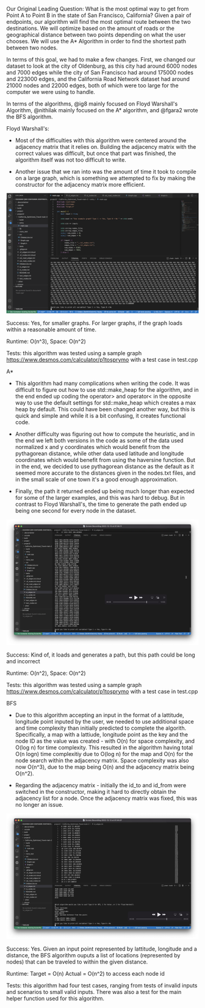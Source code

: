 Our Original Leading Question:
What is the most optimal way to get from Point A to Point B in the state of San Francisco, California? Given a pair of endpoints, our algorithm will find the most
optimal route between the two destinations. We will optimize based on the amount of roads or the geographical distance between two points depending on what the user
chooses. We will use the A* Algorithm in order to find the shortest path between two nodes.

In terms of this goal, we had to make a few changes. First, we changed our dataset to look at the city of Oldenburg, as this city had around 6000 nodes and 7000
edges while the city of San Francisco had around 175000 nodes and 223000 edges, and the California Road Network dataset had around 21000 nodes and 22000 edges, both
of which were too large for the computer we were using to handle.

In terms of the algorithms, @ig8 mainly focused on Floyd Warshall's Algorithm, @nithilak mainly focused on the A* algorithm, and @fgara2 wrote the BFS algorithm. 


Floyd Warshall's:

- Most of the difficulties with this algorithm were centered around the adjacency matrix that it relies on. Building the adjacency matrix with the correct values
was difficult, but once that part was finished, the algorithm itself was not too difficult to write. 

- Another issue that we ran into was the amount of time it took to compile on a large graph, which is something we attempted to fix by making the constructor for
the adjacency matrix more efficient.

![Graph Image](documents/graphs/floyd-warshall)

Success: Yes, for smaller graphs. For larger graphs, if the graph loads within a reasonable amount of time.

Runtime: O(n^3), Space: O(n^2)

Tests: this algorithm was tested using a sample graph https://www.desmos.com/calculator/p1tosprymo with a test case in test.cpp

A*

- This algorithm had many complications when writing the code. It was difficult to figure out how to use std::make_heap for the algorithm, and in the end ended up
coding the operator> and operator< in the opposite way to use the default settings for std::make_heap which creates a max heap by default. This could have been
changed another way, but this is quick and simple and while it is a bit confusing, it creates functional code. 

- Another difficulty was figuring out how to compute the heuristic, and in the end we left both versions in the code as some of the data used normalized x and y 
coordinates which would benefit from the pythagorean distance, while other data used latitude and longitude coordinates which would benefit from using the haversine
function. But in the end, we decided to use pythagorean distance as the default as it seemed more accurate to the distances given in the nodes.txt files, and in the
small scale of one town it's a good enough approximation.

- Finally, the path it returned ended up being much longer than expected for some of the larger examples, and this was hard to debug. But in contrast to Floyd
Warshall's, the time to generate the path ended up being one second for every node in the dataset.

![Graph Image](documents/graphs/astar)

Success: Kind of, it loads and generates a path, but this path could be long and incorrect

Runtime: O(n^2), Space: O(n^2)

Tests: this algorithm was tested using a sample graph https://www.desmos.com/calculator/p1tosprymo with a test case in test.cpp

BFS
- Due to this algorithm accepting an input in the format of a lattitude, longitude point inputed by the user, we needed to use additional space and time complexity
than initially predicted to complete the algorith. Specifically, a map with a lattiude, longitude point as the key and the node ID as the value was created - with
O(n) for space complexity, and O(log n) for time complexity. This resulted in the algorithm having total O(n logn) time complexitiy due to O(log n) for the map and
O(n) for the node search within the adjacency matrix. Space complexity was also now O(n^3), due to the map being O(n) and the adjacency matrix being O(n^2).

- Regarding the adjacency matrix - initially the id_to and id_from were switched in the constructor, making it hard to directly obtain the adjacency list for a node.
Once the adjacency matrix was fixed, this was no longer an issue.

![Graph Image](documents/graphs/bfs)

Success: Yes. Given an input point represented by lattitude, longitude and a distance, the BFS algorithm ouputs a list of locations (represented by nodes) that can
be traveled to within the given distance.

Runtime: Target = O(n) Actual = O(n^2) to access each node id

Tests: this algorithm had four test cases, ranging from tests of invalid inputs and scenarios to small valid inputs. There was also a test for the main helper
function used for this algorithm.
